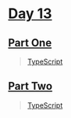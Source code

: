 
# [Day 13](https://adventofcode.com/2023/day/13)

## [Part One](https://adventofcode.com/2023/day/13#part1)

> [TypeScript](/typescript/2023/13/src/p1.ts)

## [Part Two](https://adventofcode.com/2023/day/13#part2)

> [TypeScript](/typescript/2023/13/src/p2.ts)

